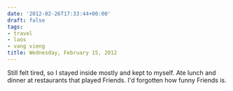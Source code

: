 ```yaml
---
date: '2012-02-26T17:33:44+00:00'
draft: false
tags:
- travel
- laos
- vang vieng
title: Wednesday, February 15, 2012
---
```


Still felt tired, so I stayed inside mostly and kept to myself. Ate lunch and dinner at restaurants that played Friends. I'd forgotten how funny Friends is.
